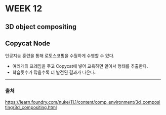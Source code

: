 # WEEK 12
## 3D object compositing

## Copycat Node
인공지능 훈련을 통해 로토스코핑을 수월하게 수행할 수 있다.
- 여러개의 프레임을 주고 Copycat에 넣어 교육하면 알아서 형태를 추출한다.
- 학습횟수가 많을수록 더 발전된 결과가 나온다.


---
### 출처

https://learn.foundry.com/nuke/11.1/content/comp_environment/3d_compositing/3d_compositing.html

